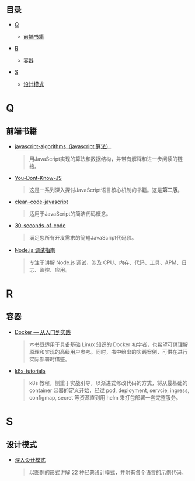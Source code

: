 ## 目录

+ [Q](#Q)
  - [前端书籍](#前端书籍)

+ [R](#R)
  - [容器](#容器)

+ [S](#S)
  - [设计模式](#设计模式)

# Q

## 前端书籍

- [javascript-algorithms（javascript 算法）](https://github.com/trekhleb/javascript-algorithms)
  > 用JavaScript实现的算法和数据结构，并带有解释和进一步阅读的链接。

- [You-Dont-Know-JS](https://github.com/getify/You-Dont-Know-JS)
  > 这是一系列深入探讨JavaScript语言核心机制的书籍。这是**第二版**。

- [clean-code-javascript](https://github.com/ryanmcdermott/clean-code-javascript)
  > 适用于JavaScript的简洁代码概念。

- [30-seconds-of-code](https://github.com/30-seconds/30-seconds-of-code)
  > 满足您所有开发需求的简短JavaScript代码段。

- [Node.js 调试指南](https://github.com/nswbmw/node-in-debugging)
  > 专注于讲解 Node.js 调试，涉及 CPU、内存、代码、工具、APM、日志、监控、应用。

# R

## 容器

- [Docker — 从入门到实践](https://vuepress.mirror.docker-practice.com/)
  > 本书既适用于具备基础 Linux 知识的 Docker 初学者，也希望可供理解原理和实现的高级用户参考。同时，书中给出的实践案例，可供在进行实际部署时借鉴。

- [k8s-tutorials](https://github.com/guangzhengli/k8s-tutorials)
  > k8s 教程，侧重于实战引导，以渐进式修改代码的方式，将从最基础的 container 容器的定义开始，经过 pod, deployment, servcie, ingress, configmap, secret 等资源直到用 helm 来打包部署一套完整服务。 

# S

## 设计模式

- [深入设计模式](https://refactoringguru.cn/design-patterns)
  > 以图例的形式讲解 22 种经典设计模式，并附有各个语言的示例代码。